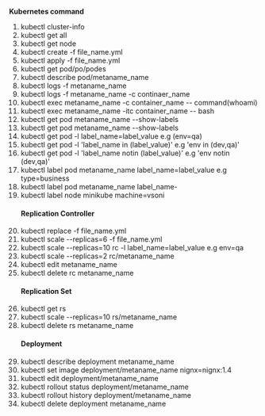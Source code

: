  <b>Kubernetes command</b>
1. kubectl cluster-info
2. kubectl get all
3. kubectl get node
4. kubectl create -f file_name.yml
5. kubectl apply -f file_name.yml
6. kubectl get pod/po/podes
7. kubectl describe pod/metaname_name
8. kubectl logs -f metaname_name
9. kubectl logs -f metaname_name -c continaer_name
10. kubectl exec metaname_name -c container_name -- command(whoami)
11. kubectl exec metaname_name -itc container_name -- bash
12. kubectl get pod metaname_name --show-labels
13. kubectl get pod metaname_name --show-labels
14. kubectl get pod -l label_name=label_value  e.g (env=qa)
15. kubectl get pod -l 'label_name in (label_value)'        e.g 'env in (dev,qa)'
16. kubectl get pod -l 'label_name notin (label_value)'     e.g 'env notin (dev,qa)'
17. kubectl label pod metaname_name label_name=label_value  e.g type=business  
18. kubectl label pod metaname_name label_name-
19. kubectl label node minikube machine=vsoni
    <h4>Replication Controller</h4>
21. kubectl replace -f file_name.yml
22. kubectl scale --replicas=6 -f file_name.yml
23. kubectl scale --replicas=10 rc -l label_name=label_value  e.g env=qa
24. kubectl scale --replicas=2 rc/metaname_name
25. kubectl edit metaname_name
26. kubectl delete rc metaname_name
    <h4>Replication Set</h4>
28. kubectl get rs
29. kubectl scale --replicas=10 rs/metaname_name
30. kubectl delete rs metaname_name
    <h4>Deployment</h4>
32. kubectl describe deployment metaname_name
33. kubectl set image deployment/metaname_name nignx=nignx:1.4
34. kubectl edit deployment/metaname_name
35. kubectl rollout  status deployment/metaname_name
36. kubectl rollout history  deployment/metaname_name
37. kubectl delete deployment metaname_name
    


